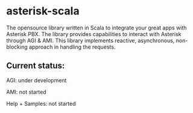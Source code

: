 asterisk-scala
==============

The opensource library written in Scala to integrate your great apps with Asterisk PBX.
The library provides capabilities to interact with Asterisk through AGI & AMI.
This library implements reactive, asynchronous, non-blocking approach in handling the requests.

## Current status: 

AGI: under development

AMI: not started

Help + Samples: not started
